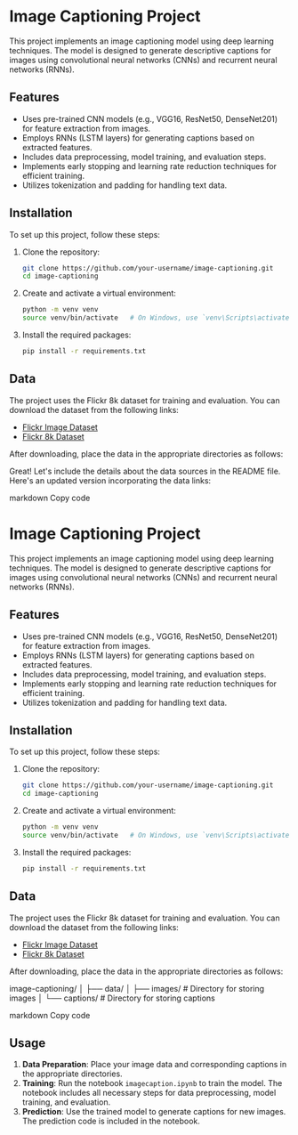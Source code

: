 # Image Captioning Project

This project implements an image captioning model using deep learning techniques. The model is designed to generate descriptive captions for images using convolutional neural networks (CNNs) and recurrent neural networks (RNNs).

## Features

- Uses pre-trained CNN models (e.g., VGG16, ResNet50, DenseNet201) for feature extraction from images.
- Employs RNNs (LSTM layers) for generating captions based on extracted features.
- Includes data preprocessing, model training, and evaluation steps.
- Implements early stopping and learning rate reduction techniques for efficient training.
- Utilizes tokenization and padding for handling text data.

## Installation

To set up this project, follow these steps:

1. Clone the repository:
    ```bash
    git clone https://github.com/your-username/image-captioning.git
    cd image-captioning
    ```

2. Create and activate a virtual environment:
    ```bash
    python -m venv venv
    source venv/bin/activate   # On Windows, use `venv\Scripts\activate`
    ```

3. Install the required packages:
    ```bash
    pip install -r requirements.txt
    ```

## Data

The project uses the Flickr 8k dataset for training and evaluation. You can download the dataset from the following links:

- [Flickr Image Dataset](https://www.kaggle.com/datasets/adityajn105/flickr8k)
- [Flickr 8k Dataset](https://www.kaggle.com/datasets/hsankesara/flickr-image-dataset)

After downloading, place the data in the appropriate directories as follows:

Great! Let's include the details about the data sources in the README file. Here's an updated version incorporating the data links:

markdown
Copy code
# Image Captioning Project

This project implements an image captioning model using deep learning techniques. The model is designed to generate descriptive captions for images using convolutional neural networks (CNNs) and recurrent neural networks (RNNs).

## Features

- Uses pre-trained CNN models (e.g., VGG16, ResNet50, DenseNet201) for feature extraction from images.
- Employs RNNs (LSTM layers) for generating captions based on extracted features.
- Includes data preprocessing, model training, and evaluation steps.
- Implements early stopping and learning rate reduction techniques for efficient training.
- Utilizes tokenization and padding for handling text data.

## Installation

To set up this project, follow these steps:

1. Clone the repository:
    ```bash
    git clone https://github.com/your-username/image-captioning.git
    cd image-captioning
    ```

2. Create and activate a virtual environment:
    ```bash
    python -m venv venv
    source venv/bin/activate   # On Windows, use `venv\Scripts\activate`
    ```

3. Install the required packages:
    ```bash
    pip install -r requirements.txt
    ```

## Data

The project uses the Flickr 8k dataset for training and evaluation. You can download the dataset from the following links:

- [Flickr Image Dataset](https://www.kaggle.com/datasets/adityajn105/flickr8k)
- [Flickr 8k Dataset](https://www.kaggle.com/datasets/hsankesara/flickr-image-dataset)

After downloading, place the data in the appropriate directories as follows:

image-captioning/
│
├── data/
│ ├── images/ # Directory for storing images
│ └── captions/ # Directory for storing captions

markdown
Copy code

## Usage

1. **Data Preparation**: Place your image data and corresponding captions in the appropriate directories.
2. **Training**: Run the notebook `imagecaption.ipynb` to train the model. The notebook includes all necessary steps for data preprocessing, model training, and evaluation.
3. **Prediction**: Use the trained model to generate captions for new images. The prediction code is included in the notebook.

